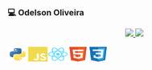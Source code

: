 ### 💻 **Odelson Oliveira**

<div align="center">
  <a href="https://github.com/OdelsonOliveira">
  <img height="180em" src="https://github-readme-stats.vercel.app/api?username=OdelsonOliveira&show_icons=true&theme=dark&include_all_commits=true&count_private=true"/>
  <img height="180em" src="https://github-readme-stats.vercel.app/api/top-langs/?username=OdelsonOliveira&layout=compact&langs_count=7&theme=dark/>
</div>
                                 
<div style="display: inline_block"></div><br>
                                  
                                  
  <img align="left" alt="Python" height="30" width="40" src="https://raw.githubusercontent.com/devicons/devicon/master/icons/python/python-original.svg">
  <img align="left" alt="Js" height="30" width="40" src="https://raw.githubusercontent.com/devicons/devicon/master/icons/javascript/javascript-plain.svg">
  <img align="left" alt="React" height="30" width="40" src="https://raw.githubusercontent.com/devicons/devicon/master/icons/react/react-original.svg">
  <img align="left" alt="HTML" height="30" width="40" src="https://raw.githubusercontent.com/devicons/devicon/master/icons/html5/html5-original.svg">
  <img align="left" alt="CSS" height="30" width="40" src="https://raw.githubusercontent.com/devicons/devicon/master/icons/css3/css3-original.svg">
</div><br/>
                                                                                                                                                 
